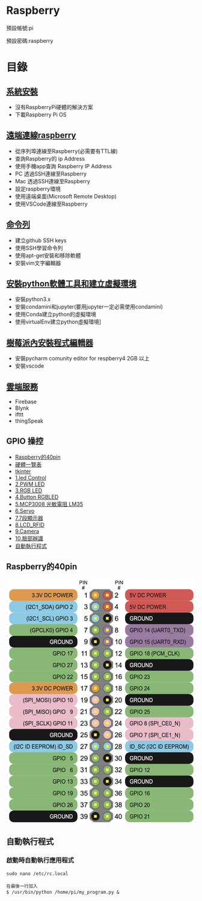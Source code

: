 
# Raspberry

預設帳號:pi

預設密碼:raspberry

# 目錄
## [系統安裝](./目錄/系統安裝)
- 沒有RaspberryPi硬體的解決方案
- 下載Raspberry Pi OS

## [遠端連線raspberry](./目錄/遠端連線raspberry)
- 從序列埠連線至Raspberry(必需要有TTL線)
- 查詢Raspberry的 ip Address 
- 使用手機app查詢 Raspberry IP Address
- PC 透過SSH連線至Raspberry  
- Mac 透過SSH連線至Raspberry
- 設定raspberry環境 
- 使用遠端桌面(Microsoft Remote Desktop) 
- 使用VSCode連線至Raspberry

## [命令列](./目錄/命令列)
- 建立github SSH keys
- 使用SSH學習命令列 
- 使用apt-get安裝和移除軟體
- 安裝vim文字編輯器

## [安裝python軟體工具和建立虛擬環境](./目錄/安裝軟體工具)
- 安裝python3.x
- 安裝condamini和jupyter(要用jupyter一定必需使用condamini)
- 使用Conda建立python的虛擬環境
- 使用virtualEnv建立python虛擬環境]

## [樹莓派內安裝程式編輯器](./目錄/樹莓派內安裝程式編輯器)
- 安裝pycharm comunity editor for respberry4 2GB 以上
- 安裝vscode

## [雲端服務](./目錄/雲端服務)
- Firebase
- Blynk
- ifttt
- thingSpeak

## GPIO 操控
- [Raspberry的40pin](#Raspberry的40pin)
- [硬體一覽表](./硬體一覽表)
- [tkinter](https://github.com/roberthsu2003/pythonWindow)
- [1.led Control](./Firebase_GPIO_tkinter/1LEDControl)
- [2.PWM LED](./Firebase_GPIO_tkinter/2PWMLed)
- [3.RGB LED](./Firebase_GPIO_tkinter/3RGBLed)
- [4.Button RGBLED](./Firebase_GPIO_tkinter/4Button_RGBLED)
- [5.MCP3008 光敏電阻 LM35](./Firebase_GPIO_tkinter/5MCP3008)
- [6.Servo](./Firebase_GPIO_tkinter/6servo)
- [7.7段顯示器](./Firebase_GPIO_tkinter/7seven_segment_display)
- [8.LCD_RFID](./Firebase_GPIO_tkinter/8LCD_RFID)
- [9.Camera](./Firebase_GPIO_tkinter/9Camera)
- [10.臉部辦識](./Firebase_GPIO_tkinter/10facial_recognition)
- [自動執行程式](#autoRunProgram)  



<a name="Raspberry的40pin"></a>
## Raspberry的40pin
![](./images/pic_40pin.png)


<a name=autoRunProgram></a>	
## 自動執行程式

### 啟動時自動執行應用程式

```
sudo nano /etc/rc.local

在最後一行加入
$ /usr/bin/python /home/pi/my_program.py &
```

	
